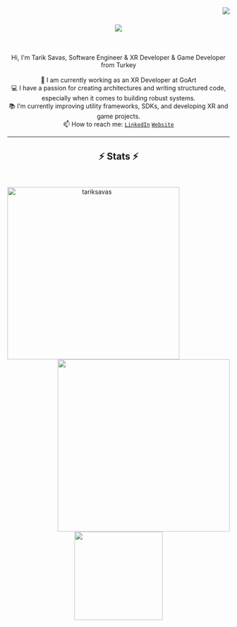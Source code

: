 <img align="right" src="https://visitor-badge.laobi.icu/badge?page_id=tariksavas">

<h1 align="center">
  <a href="https://git.io/typing-svg">
    <img src="https://readme-typing-svg.herokuapp.com/?lines=Hello,+There!+👋;This+is+Tarik+Savas...;Nice+to+meet+you!&center=true&size=30">
  </a>
</h1>

<br>
<p align="center">
  Hi, I'm Tarik Savas, Software Engineer & XR Developer & Game Developer from Turkey
  <br>
  <br>
  🔬 I am currently working as an XR Developer at GoArt
  <br>
  💻 I have a passion for creating architectures and writing structured code, especially when it comes to building robust systems.
  <br>
  📚 I’m currently improving utility frameworks, SDKs, and developing XR and game projects.
  <br>
  📫 How to reach me: 
  <code><a href="https://www.linkedin.com/in/tariksavas/" title="LinkedIn Profile">LinkedIn</a></code>
  <code><a href="https://www.tariksavas.com" title="Website">Website</a></code>
</p>

<hr>

<h2 align="center">⚡ Stats ⚡</h2>
<br>
<p align=center>
  <div align=center>
    <a href="https://github.com/denvercoder1/github-readme-streak-stats" title="Go to Source">
      <img align="left" width=390 src="https://streak-stats.demolab.com/?user=tariksavas&theme=react&border=61dafb&hide_border=true" alt="tariksavas" />
    </a>
    <a href="https://github.com/anuraghazra/github-readme-stats" title="Go to Source">
      <img align="right" width=390 src="https://github-readme-stats.vercel.app/api?username=tariksavas&show_icons=true&theme=react&border_color=61dafb&hide_border=true" />
    </a>
  </div>
  <br><br><br><br><br><br><br><br><br>
  <div align=center>
    <a href="https://github.com/anuraghazra/github-readme-stats">
      <img height=200 align="center" src="https://github-readme-stats.vercel.app/api/top-langs/?username=tariksavas&hide=powershell,Mathematica,Ruby,Objective-C,Objective-C%2b%2b,Cuda&title_color=61dafb&text_color=ffffff&icon_color=61dafb&bg_color=20232a&langs_count=8&layout=compact&border_color=61dafb&hide_border=true&size_weight=0.5&count_weight=0.5" />
    </a>
  </div>
</p>
